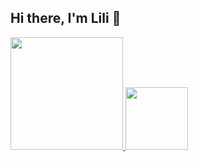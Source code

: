 ## Hi there, I'm Lili 👋

<div>
  <a href="https://github.com/lilint1">
  <img height= "180" src = "https://github-readme-stats.vercel.app/api?username=lilint1&show_icons=true&hide_border=true&theme=nightowl&count-private=true&hide=stars&card_width=320"/> 
  </a>
  <a href="https://github.com/lilint1">
  <img height= "100" src = "https://github-readme-stats.vercel.app/api/top-langs/?username=lilint1&layout=compact&hide_border=true&theme=nightowl&card_width=320"/> 
  </a>
</div>  


<!--(https://github.com/anuraghazra/github-readme-stats)-->
